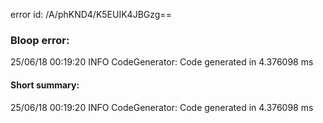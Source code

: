 error id: /A/phKND4/K5EUIK4JBGzg==
### Bloop error:

25/06/18 00:19:20 INFO CodeGenerator: Code generated in 4.376098 ms
#### Short summary: 

25/06/18 00:19:20 INFO CodeGenerator: Code generated in 4.376098 ms